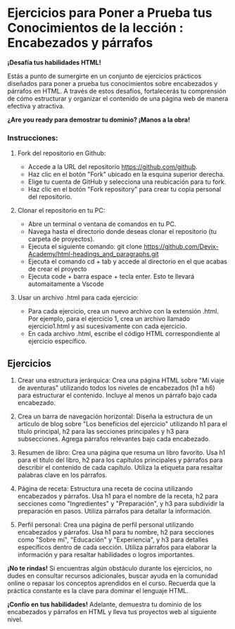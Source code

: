 # Ejercicios para Poner a Prueba tus Conocimientos de la lección : Encabezados y párrafos

**¡Desafía tus habilidades HTML!**

Estás a punto de sumergirte en un conjunto de ejercicios prácticos diseñados para poner a prueba tus conocimientos sobre encabezados y párrafos en HTML. A través de estos desafíos, fortalecerás tu comprensión de cómo estructurar y organizar el contenido de una página web de manera efectiva y atractiva.

**¿Are you ready para demostrar tu dominio? ¡Manos a la obra!**

### Instrucciones:
1. Fork del repositorio en Github:

    * Accede a la URL del repositorio https://github.com/github.
    * Haz clic en el botón "Fork" ubicado en la esquina superior derecha.
    * Elige tu cuenta de GitHub y selecciona una reubicación para tu fork.
    * Haz clic en el botón "Fork repository" para crear tu copia personal del repositorio.

2. Clonar el repositorio en tu PC:

    * Abre un terminal o ventana de comandos en tu PC.
    * Navega hasta el directorio donde deseas clonar el repositorio (tu carpeta de proyectos).
    * Ejecuta el siguiente comando: git clone https://github.com/Devix-Academy/html-headings_and_paragraphs.git
    * Ejecuta el comando cd + tab y accede al directorio en el que acabas de crear el proyecto
    * Ejecuta code + barra espace + tecla enter. Esto te llevará automaitamente a Vscode
    

3. Usar un archivo .html para cada ejercicio:

    * Para cada ejercicio, crea un nuevo archivo con la extensión .html. Por ejemplo, para el ejercicio 1, crea un archivo llamado ejercicio1.html y así sucesivamente con cada ejercicio.
    * En cada archivo .html, escribe el código HTML correspondiente al ejercicio específico.


## Ejercicios
1. Crear una estructura jerárquica: Crea una página HTML sobre "Mi viaje de aventuras" utilizando todos los niveles de encabezados (h1 a h6) para estructurar el contenido. Incluye al menos un párrafo bajo cada encabezado.

2. Crea un barra de navegación horizontal: Diseña la estructura de un artículo de blog sobre "Los beneficios del ejercicio" utilizando h1 para el título principal, h2 para las secciones principales y h3 para subsecciones. Agrega párrafos relevantes bajo cada encabezado.

3. Resumen de libro: Crea una página que resuma un libro favorito. Usa h1 para el título del libro, h2 para los capítulos principales y párrafos para describir el contenido de cada capítulo. Utiliza la etiqueta <span> para resaltar palabras clave en los párrafos.

4. Página de receta: Estructura una receta de cocina utilizando encabezados y párrafos. Usa h1 para el nombre de la receta, h2 para secciones como "Ingredientes" y "Preparación", y h3 para subdividir la preparación en pasos. Utiliza párrafos para detallar la información.

5. Perfil personal:
Crea una página de perfil personal utilizando encabezados y párrafos. Usa h1 para tu nombre, h2 para secciones como "Sobre mí", "Educación" y "Experiencia", y h3 para detalles específicos dentro de cada sección. Utiliza párrafos para elaborar la información y <span> para resaltar habilidades o logros importantes.

**¡No te rindas!** Si encuentras algún obstáculo durante los ejercicios, no dudes en consultar recursos adicionales, buscar ayuda en la comunidad online o repasar los conceptos aprendidos en el curso. Recuerda que la práctica constante es la clave para dominar el lenguaje HTML.

**¡Confío en tus habilidades!** Adelante, demuestra tu dominio de los encabezados y párrafos en HTML y lleva tus proyectos web al siguiente nivel.
